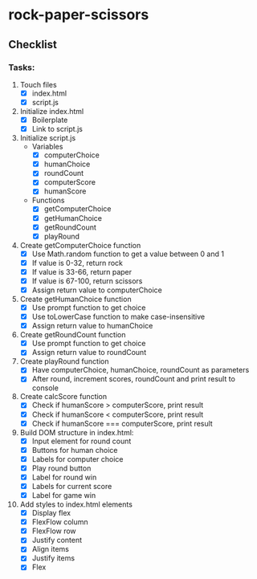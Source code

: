 # rock-paper-scissors

## Checklist

### Tasks:
1. Touch files
    - [x] index.html
    - [x] script.js

2. Initialize index.html
    - [x] Boilerplate
    - [x] Link to script.js

3. Initialize script.js
    - Variables
        - [x] computerChoice
        - [x] humanChoice
        - [x] roundCount
        - [x] computerScore
        - [x] humanScore
    - Functions
        - [x] getComputerChoice
        - [x] getHumanChoice
        - [x] getRoundCount
        - [x] playRound

4. Create getComputerChoice function
    - [x] Use Math.random function to get a value between 0 and 1
    - [x] If value is 0-32, return rock
    - [x] If value is 33-66, return paper
    - [x] If value is 67-100, return scissors
    - [x] Assign return value to computerChoice

5. Create getHumanChoice function
    - [x] Use prompt function to get choice
    - [x] Use toLowerCase function to make case-insensitive
    - [x] Assign return value to humanChoice

6. Create getRoundCount function
    - [x] Use prompt function to get choice
    - [x] Assign return value to roundCount

7. Create playRound function
    - [x] Have computerChoice, humanChoice, roundCount as parameters
    - [x] After round, increment scores, roundCount and print result to console

8. Create calcScore function
    - [x] Check if humanScore > computerScore, print result
    - [x] Check if humanScore < computerScore, print result
    - [x] Check if humanScore === computerScore, print result

9. Build DOM structure in index.html:
    - [x] Input element for round count
    - [x] Buttons for human choice
    - [x] Labels for computer choice
    - [x] Play round button
    - [x] Label for round win
    - [x] Labels for current score
    - [x] Label for game win

10. Add styles to index.html elements
    - [x] Display flex
    - [x] FlexFlow column
    - [x] FlexFlow row
    - [x] Justify content
    - [x] Align items
    - [x] Justify items
    - [x] Flex
